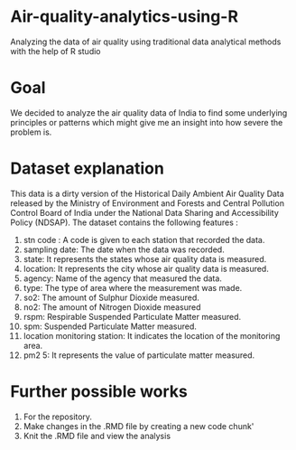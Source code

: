 # Air-quality-analytics-using-R
Analyzing the data of air quality using traditional data analytical methods with the help of R studio

# Goal
We decided to analyze the air quality data of India to find some underlying principles
or patterns which might give me an insight into how severe the problem is.

# Dataset explanation
This data is a dirty version of the Historical Daily Ambient Air Quality Data
released by the Ministry of Environment and Forests and Central Pollution
Control Board of India under the National Data Sharing and Accessibility Policy
(NDSAP).
The dataset contains the following features :
1. stn code : A code is given to each station that recorded the data.
2. sampling date: The date when the data was recorded.
3. state: It represents the states whose air quality data is measured.
4. location: It represents the city whose air quality data is measured.
5. agency: Name of the agency that measured the data.
6. type: The type of area where the measurement was made.
7. so2: The amount of Sulphur Dioxide measured.
8. no2: The amount of Nitrogen Dioxide measured
9. rspm: Respirable Suspended Particulate Matter measured.
10. spm: Suspended Particulate Matter measured.
11. location monitoring station: It indicates the location of the monitoring area.
12. pm2 5: It represents the value of particulate matter measured.

# Further possible works

1. For the repository.
2. Make changes in the .RMD file by creating a new code chunk'
3. Knit the .RMD file and view the analysis
